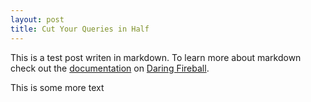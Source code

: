 ```yaml
---
layout: post
title: Cut Your Queries in Half
---
```



This is a test post writen in markdown. To learn more about markdown check out the [documentation](http://daringfireball.net/projects/markdown/) on [Daring Fireball](http://daringfireball.net/).
<!--more-->
This is some more text

